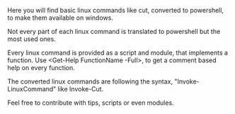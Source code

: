 Here you will find basic linux commands like cut, converted to powershell, to make them available on windows. 

Not every part of each linux command is translated to powershell but the most used ones. 

Every linux command is provided as a script and module, that implements a function. Use <Get-Help FunctionName -Full>, to get a comment based help on every function.

The converted linux commands are following the syntax, "Invoke-LinuxCommand" like Invoke-Cut.

Feel free to contribute with tips, scripts or even modules.
